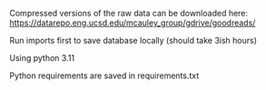 Compressed versions of the raw data can be downloaded here: https://datarepo.eng.ucsd.edu/mcauley_group/gdrive/goodreads/

Run imports first to save database locally (should take 3ish hours)

Using python 3.11

Python requirements are saved in requirements.txt